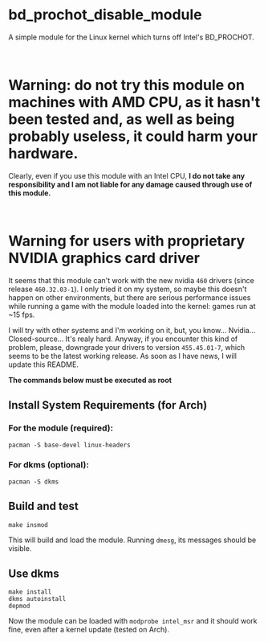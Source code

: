 # bd_prochot_disable_module
A simple module for the Linux kernel which turns off Intel's BD_PROCHOT.

<br/>

# Warning: do not try this module on machines with AMD CPU, as it hasn't been tested and, as well as being probably useless, it could harm your hardware.
Clearly, even if you use this module with an Intel CPU, <b>I do not take any responsibility and I am not liable for any damage caused through use of this module.</b>

<br/>

# Warning for users with proprietary NVIDIA graphics card driver
It seems that this module can't work with the new nvidia `460` drivers (since release `460.32.03-1`). I only tried it on my system, so maybe this doesn't happen on other environments, but there are serious performance issues while running a game with the module loaded into the kernel: games run at ~15 fps.

I will try with other systems and I'm working on it, but, you know... Nvidia... Closed-source... It's realy hard.
Anyway, if you encounter this kind of problem, please, downgrade your drivers to version `455.45.01-7`, which seems to be the latest working release.
As soon as I have news, I will update this README.

<b>The commands below must be executed as root</b>
<br/>

## Install System Requirements (for Arch)
  ### For the module (required):
    pacman -S base-devel linux-headers
  
  ### For dkms (optional):
    pacman -S dkms

## Build and test
    make insmod
This will build and load the module. Running `dmesg`, its messages should be visible.

## Use dkms
    make install
    dkms autoinstall
    depmod
Now the module can be loaded with `modprobe intel_msr` and it should work fine, even after a kernel update (tested on Arch).
